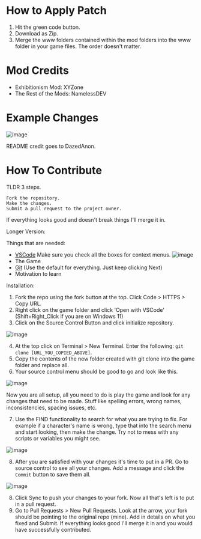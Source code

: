 # How to Apply Patch
1. Hit the green code button.
2. Download as Zip.
3. Merge the www folders contained within the mod folders into the www folder in your game files. The order doesn't matter.

# Mod Credits
 - Exhibitionism Mod: XYZone
 - The Rest of the Mods: NamelessDEV

# Example Changes 

![image](https://github.com/Demon-Seed/NamelessDEV-Mod-Proofreading/assets/153878897/89d746c8-a239-421c-8a87-a89d967ed9bf)

README credit goes to DazedAnon. 

# How To Contribute
TLDR 3 steps.

    Fork the repository.
    Make the changes.
    Submit a pull request to the project owner.

If everything looks good and doesn't break things I'll merge it in.

Longer Version:

Things that are needed:
* [VSCode](https://code.visualstudio.com/) Make sure you check all the boxes for context menus. ![image](https://github.com/DazedMTL/Dungeon-With-Girl/assets/96628874/7a84b624-32fe-4845-a0f6-2b9f39795070)
* The Game
* [Git](https://git-scm.com/downloads) (Use the default for everything. Just keep clicking Next)
* Motivation to learn

Installation:
1. Fork the repo using the fork button at the top. Click Code > HTTPS > Copy URL.
2. Right click on the game folder and click 'Open with VSCode' (Shift+Right_Click if you are on Windows 11)
3. Click on the Source Control Button and click initialize repository.

![image](https://github.com/DazedMTL/Dungeon-With-Girl/assets/96628874/61e818e6-11f9-450d-9d7d-263d109dbf56)

4. At the top click on Terminal > New Terminal. Enter the following: `git clone [URL_YOU_COPIED_ABOVE]`.
5. Copy the contents of the new folder created with git clone into the game folder and replace all.
6. Your source control menu should be good to go and look like this.

![image](https://github.com/DazedMTL/Dungeon-With-Girl/assets/96628874/c19787a0-172d-4a08-a37a-e3b56e70e86a)

Now you are all setup, all you need to do is play the game and look for any changes that need to be made. Stuff like spelling errors, wrong names, inconsistencies, spacing issues, etc.

7. Use the FIND functionality to search for what you are trying to fix. For example if a character's name is wrong, type that into the search menu and start looking, then make the change. Try not to mess with any scripts or variables you might see.

![image](https://github.com/DazedMTL/Dungeon-With-Girl/assets/96628874/589eccaf-7f86-43f7-a917-7e6e477b381a)

8. After you are satisfied with your changes it's time to put in a PR. Go to source control to see all your changes. Add a message and click the `Commit` button to save them all.

![image](https://github.com/DazedMTL/Dungeon-With-Girl/assets/96628874/a9a8973b-bc01-4184-bea9-63a925d961a2)

8. Click Sync to push your changes to your fork. Now all that's left is to put in a pull request.
9. Go to Pull Requests > New Pull Requests. Look at the arrow, your fork should be pointing to the original repo (mine). Add in details on what you fixed and Submit. If everything looks good I'll merge it in and you would have successfully contributed.
